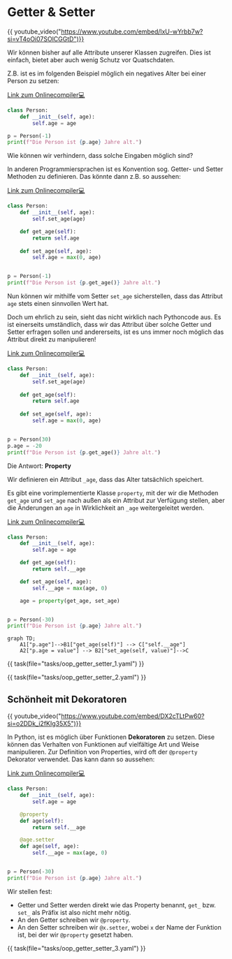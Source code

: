 # Getter & Setter

{{ youtube_video("https://www.youtube.com/embed/lxU-wYrbb7w?si=vT4oOi07SOlCGGtD")}}

Wir können bisher auf alle Attribute unserer Klassen zugreifen.
Dies ist einfach, bietet aber auch wenig Schutz vor Quatschdaten.

Z.B. ist es im folgenden Beispiel möglich ein negatives Alter bei
einer Person zu setzen:

[Link zum Onlinecompiler💻](https://pythontutor.com/render.html#code=class%20Person%3A%0A%20%20%20%20def%20__init__%28self,%20age%29%3A%0A%20%20%20%20%20%20%20%20self.age%20%3D%20age%0A%0Ap%20%3D%20Person%28-1%29%0Aprint%28f%22Die%20Person%20ist%20%7Bp.age%7D%20Jahre%20alt.%22%29&cumulative=false&curInstr=0&heapPrimitives=nevernest&mode=display&origin=opt-frontend.js&py=3&rawInputLstJSON=%5B%5D&textReferences=false)


```python
class Person:
    def __init__(self, age):
        self.age = age

p = Person(-1)
print(f"Die Person ist {p.age} Jahre alt.")
```


Wie können wir verhindern, dass solche Eingaben möglich sind?

In anderen Programmiersprachen ist es Konvention sog. Getter- und
Setter Methoden zu definieren. Das könnte dann z.B. so aussehen:

[Link zum Onlinecompiler💻](https://pythontutor.com/render.html#code=class%20Person%3A%0A%20%20%20%20def%20__init__%28self,%20age%29%3A%0A%20%20%20%20%20%20%20%20self.set_age%28age%29%0A%0A%20%20%20%20def%20get_age%28self%29%3A%0A%20%20%20%20%20%20%20%20return%20self.age%0A%20%20%20%20%20%20%20%20%0A%20%20%20%20def%20set_age%28self,%20age%29%3A%0A%20%20%20%20%20%20%20%20self.age%20%3D%20max%280,%20age%29%0A%0A%0Ap%20%3D%20Person%28-1%29%0Aprint%28f%22Die%20Person%20ist%20%7Bp.get_age%28%29%7D%20Jahre%20alt.%22%29&cumulative=false&curInstr=0&heapPrimitives=nevernest&mode=display&origin=opt-frontend.js&py=3&rawInputLstJSON=%5B%5D&textReferences=false)


```python
class Person:
    def __init__(self, age):
        self.set_age(age)

    def get_age(self):
        return self.age
        
    def set_age(self, age):
        self.age = max(0, age)


p = Person(-1)
print(f"Die Person ist {p.get_age()} Jahre alt.")
```


Nun können wir mithilfe vom Setter `set_age` sicherstellen,
dass das Attribut `age` stets einen sinnvollen Wert hat.

Doch um ehrlich zu sein, sieht das nicht wirklich nach Pythoncode
aus. Es ist einerseits umständlich, dass wir das Attribut über
solche Getter und Setter erfragen sollen und andererseits, ist
es uns immer noch möglich das Attribut direkt zu manipulieren!

[Link zum Onlinecompiler💻](https://pythontutor.com/render.html#code=class%20Person%3A%0A%20%20%20%20def%20__init__%28self,%20age%29%3A%0A%20%20%20%20%20%20%20%20self.set_age%28age%29%0A%20%20%20%20%20%20%20%20%0A%20%20%20%20def%20get_age%28self%29%3A%0A%20%20%20%20%20%20%20%20return%20self.age%0A%20%20%20%20%0A%20%20%20%20def%20set_age%28self,%20age%29%3A%0A%20%20%20%20%20%20%20%20self.age%20%3D%20max%280,%20age%29%0A%0A%0Ap%20%3D%20Person%2830%29%0Ap.age%20%3D%20-20%0Aprint%28f%22Die%20Person%20ist%20%7Bp.get_age%28%29%7D%20Jahre%20alt.%22%29&cumulative=false&curInstr=0&heapPrimitives=nevernest&mode=display&origin=opt-frontend.js&py=3&rawInputLstJSON=%5B%5D&textReferences=false)


```python
class Person:
    def __init__(self, age):
        self.set_age(age)
        
    def get_age(self):
        return self.age
    
    def set_age(self, age):
        self.age = max(0, age)


p = Person(30)
p.age = -20
print(f"Die Person ist {p.get_age()} Jahre alt.")
```


Die Antwort: **Property**

Wir definieren ein Attribut `_age`, dass das Alter tatsächlich speichert.

Es gibt eine vorimplementierte Klasse `property`, mit der wir die Methoden
`get_age` und `set_age` nach außen als ein Attribut zur Verfügung stellen,
aber die Änderungen an `age` in Wirklichkeit an `_age` weitergeleitet werden.

[Link zum Onlinecompiler💻](https://pythontutor.com/render.html#code=class%20Person%3A%0A%20%20%20%20def%20__init__%28self,%20age%29%3A%0A%20%20%20%20%20%20%20%20self.age%20%3D%20age%0A%0A%20%20%20%20def%20get_age%28self%29%3A%0A%20%20%20%20%20%20%20%20return%20self.__age%0A%0A%20%20%20%20def%20set_age%28self,%20age%29%3A%0A%20%20%20%20%20%20%20%20self.__age%20%3D%20max%28age,%200%29%0A%0A%20%20%20%20age%20%3D%20property%28get_age,%20set_age%29%0A%0A%0Ap%20%3D%20Person%28-30%29%0Aprint%28f%22Die%20Person%20ist%20%7Bp.age%7D%20Jahre%20alt.%22%29&cumulative=false&curInstr=0&heapPrimitives=nevernest&mode=display&origin=opt-frontend.js&py=3&rawInputLstJSON=%5B%5D&textReferences=false)


```python
class Person:
    def __init__(self, age):
        self.age = age

    def get_age(self):
        return self.__age

    def set_age(self, age):
        self.__age = max(age, 0)

    age = property(get_age, set_age)


p = Person(-30)
print(f"Die Person ist {p.age} Jahre alt.")
```


```mermaid
graph TD;
    A1["p.age"]-->B1["get_age(self)"] --> C["self.__age"]
    A2["p.age = value"] --> B2["set_age(self, value)"]-->C
```

{{ task(file="tasks/oop_getter_setter_1.yaml") }}

{{ task(file="tasks/oop_getter_setter_2.yaml") }}

## Schönheit mit Dekoratoren

{{ youtube_video("https://www.youtube.com/embed/DX2cTLtPw60?si=o2DDk_i2fKIg35X5")}}

In Python, ist es möglich über Funktionen **Dekoratoren** zu setzen.
Diese können das Verhalten von Funktionen auf vielfältige Art und Weise
manipulieren. Zur Definition von Properties, wird oft der `@property`
Dekorator verwendet. Das kann dann so aussehen:

[Link zum Onlinecompiler💻](https://pythontutor.com/render.html#code=class%20Person%3A%0A%20%20%20%20def%20__init__%28self,%20age%29%3A%0A%20%20%20%20%20%20%20%20self.age%20%3D%20age%0A%0A%20%20%20%20%40property%0A%20%20%20%20def%20age%28self%29%3A%0A%20%20%20%20%20%20%20%20return%20self.__age%0A%0A%20%20%20%20%40age.setter%0A%20%20%20%20def%20age%28self,%20age%29%3A%0A%20%20%20%20%20%20%20%20self.__age%20%3D%20max%28age,%200%29%0A%0A%0Ap%20%3D%20Person%28-30%29%0Aprint%28f%22Die%20Person%20ist%20%7Bp.age%7D%20Jahre%20alt.%22%29&cumulative=false&curInstr=0&heapPrimitives=nevernest&mode=display&origin=opt-frontend.js&py=3&rawInputLstJSON=%5B%5D&textReferences=false)


```python
class Person:
    def __init__(self, age):
        self.age = age

    @property
    def age(self):
        return self.__age

    @age.setter
    def age(self, age):
        self.__age = max(age, 0)


p = Person(-30)
print(f"Die Person ist {p.age} Jahre alt.")
```


Wir stellen fest:

* Getter und Setter werden direkt wie das Property benannt, `get_` bzw. `set_` als Präfix ist also nicht mehr nötig.
* An den Getter schreiben wir `@property`.
* An den Setter schreiben wir `@x.setter`, wobei `x` der Name der Funktion ist, bei der wir `@property` gesetzt haben.

{{ task(file="tasks/oop_getter_setter_3.yaml") }}